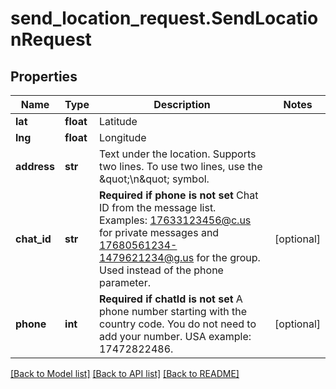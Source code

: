 # send_location_request.SendLocationRequest

## Properties
Name | Type | Description | Notes
------------ | ------------- | ------------- | -------------
**lat** | **float** | Latitude | 
**lng** | **float** | Longitude | 
**address** | **str** | Text under the location.  Supports two lines. To use two lines, use the \&quot;\\n\&quot; symbol. | 
**chat_id** | **str** | **Required if phone is not set**  Chat ID from the message list. Examples: 17633123456@c.us for private messages and 17680561234-1479621234@g.us for the group. Used instead of the phone parameter. | [optional] 
**phone** | **int** | **Required if chatId is not set**  A phone number starting with the country code. You do not need to add your number.   USA example: 17472822486. | [optional] 

[[Back to Model list]](../README.md#documentation-for-models) [[Back to API list]](../README.md#documentation-for-api-endpoints) [[Back to README]](../README.md)


